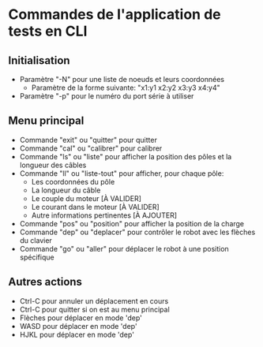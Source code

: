 # Commandes de l'application de tests en CLI

## Initialisation
- Paramètre "-N" pour une liste de noeuds et leurs coordonnées
  - Paramètre de la forme suivante: "x1:y1 x2:y2 x3:y3 x4:y4"
- Paramètre "-p" pour le numéro du port série à utiliser

## Menu principal
- Commande "exit" ou "quitter" pour quitter
- Commande "cal" ou "calibrer" pour calibrer
- Commande "ls" ou "liste" pour afficher la position des pôles et la longueur des câbles
- Commande "ll" ou "liste-tout" pour afficher, pour chaque pôle:
  - Les coordonnées du pôle
  - La longueur du câble
  - Le couple du moteur [À VALIDER]
  - Le courant dans le moteur [À VALIDER]
  - Autre informations pertinentes [À AJOUTER]
- Commande "pos" ou "position" pour afficher la position de la charge
- Commande "dep" ou "deplacer" pour contrôler le robot avec les flèches du clavier
- Commande "go" ou "aller" pour déplacer le robot à une position spécifique

## Autres actions
 - Ctrl-C pour annuler un déplacement en cours
 - Ctrl-C pour quitter si on est au menu principal
 - Flèches pour déplacer en mode 'dep'
 - WASD pour déplacer en mode 'dep'
 - HJKL pour déplacer en mode 'dep'